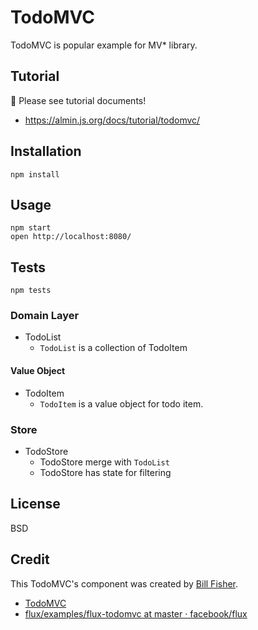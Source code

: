 # TodoMVC

TodoMVC is popular example for MV* library.

## Tutorial

:memo: Please see tutorial documents!

- https://almin.js.org/docs/tutorial/todomvc/

## Installation

    npm install

## Usage

    npm start
    open http://localhost:8080/

## Tests

    npm tests


### Domain Layer

- TodoList
    - `TodoList` is a collection of TodoItem

#### Value Object

- TodoItem
    - `TodoItem` is a value object for todo item.

### Store

- TodoStore
    - TodoStore merge with `TodoList`
    - TodoStore has state for filtering

## License

BSD

## Credit
   
This TodoMVC's component was created by [Bill Fisher](https://www.facebook.com/bill.fisher.771).

- [TodoMVC](http://todomvc.com/)
- [flux/examples/flux-todomvc at master · facebook/flux](https://github.com/facebook/flux/tree/master/examples/flux-todomvc)
